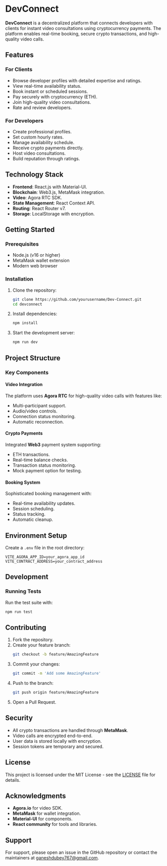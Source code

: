 # DevConnect

**DevConnect** is a decentralized platform that connects developers with clients for instant video consultations using cryptocurrency payments. The platform enables real-time booking, secure crypto transactions, and high-quality video calls.

## Features

### For Clients
- Browse developer profiles with detailed expertise and ratings.
- View real-time availability status.
- Book instant or scheduled sessions.
- Pay securely with cryptocurrency (ETH).
- Join high-quality video consultations.
- Rate and review developers.

### For Developers
- Create professional profiles.
- Set custom hourly rates.
- Manage availability schedule.
- Receive crypto payments directly.
- Host video consultations.
- Build reputation through ratings.

## Technology Stack
- **Frontend**: React.js with Material-UI.
- **Blockchain**: Web3.js, MetaMask integration.
- **Video**: Agora RTC SDK.
- **State Management**: React Context API.
- **Routing**: React Router v7.
- **Storage**: LocalStorage with encryption.

## Getting Started

### Prerequisites
- Node.js (v16 or higher)
- MetaMask wallet extension
- Modern web browser

### Installation
1. Clone the repository:
    ```bash
    git clone https://github.com/yourusername/Dev-Connect.git
    cd devconnect
    ```
2. Install dependencies:
    ```bash
    npm install
    ```
3. Start the development server:
    ```bash
    npm run dev
    ```

## Project Structure

### Key Components

#### Video Integration
The platform uses **Agora RTC** for high-quality video calls with features like:
- Multi-participant support.
- Audio/video controls.
- Connection status monitoring.
- Automatic reconnection.

#### Crypto Payments
Integrated **Web3** payment system supporting:
- ETH transactions.
- Real-time balance checks.
- Transaction status monitoring.
- Mock payment option for testing.

#### Booking System
Sophisticated booking management with:
- Real-time availability updates.
- Session scheduling.
- Status tracking.
- Automatic cleanup.

## Environment Setup

Create a `.env` file in the root directory:
```env
VITE_AGORA_APP_ID=your_agora_app_id
VITE_CONTRACT_ADDRESS=your_contract_address
```

## Development

### Running Tests
Run the test suite with:
```bash
npm run test
```

## Contributing

1. Fork the repository.
2. Create your feature branch:
    ```bash
    git checkout -b feature/AmazingFeature
    ```
3. Commit your changes:
    ```bash
    git commit -m 'Add some AmazingFeature'
    ```
4. Push to the branch:
    ```bash
    git push origin feature/AmazingFeature
    ```
5. Open a Pull Request.

## Security

- All crypto transactions are handled through **MetaMask**.
- Video calls are encrypted end-to-end.
- User data is stored locally with encryption.
- Session tokens are temporary and secured.

## License

This project is licensed under the MIT License - see the [LICENSE](LICENSE) file for details.

## Acknowledgments

- **Agora.io** for video SDK.
- **MetaMask** for wallet integration.
- **Material-UI** for components.
- **React community** for tools and libraries.

## Support

For support, please open an issue in the GitHub repository or contact the maintainers at [ganeshdubey767@gmail.com](mailto:ganeshdubey767@gmail.com).

